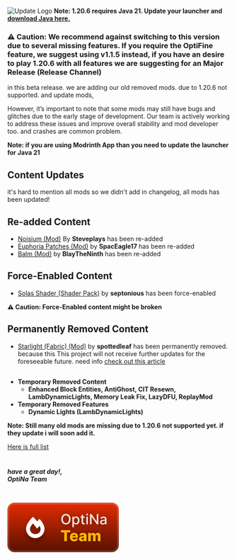 ![Update Logo](https://github.com/OptiNa-Team/OptiNa-Reborn/blob/main/update_banners/hotfix_changelog_banner.png?raw=true)
**Note: 1.20.6 requires Java 21. Update your launcher and [download Java here.](https://www.oracle.com/in/java/technologies/downloads/)**

### ⚠️ Caution: **We recommend against switching to this version due to several missing features. If you require the OptiFine feature, we suggest using v1.1.5 instead, if you have an desire to play 1.20.6 with all features we are suggesting for an Major Release (Release Channel)**

in this beta release. we are adding our old removed mods. due to 1.20.6 not supported. and update mods,


However, it’s important to note that some mods may still have bugs and glitches due to the early stage of development. Our team is actively working to address these issues and improve overall stability and mod developer too. and crashes are common problem.


**Note: if you are using Modrinth App than you need to update the launcher for Java 21**
## Content Updates
it's hard to mention all mods so we didn't add in changelog, all mods has been updated!
      
## Re-added Content
- [Noisium (Mod)](https://modrinth.com/mod/noisium) By **Steveplays** has been re-added
- [Euphoria Patches (Mod)](https://modrinth.com/mod/euphoria-patches) by **SpacEagle17** has been re-added
- [Balm (Mod)](https://modrinth.com/mod/balm) by **BlayTheNinth** has been re-added

## Force-Enabled Content
- [Solas Shader (Shader Pack)](https://modrinth.com/shader/solas-shader) by **septonious** has been force-enabled

**⚠️ Caution: Force-Enabled content might be broken**
## Permanently Removed Content
- [Starlight (Fabric) (Mod)](https://modrinth.com/mod/starlight) by **spottedleaf** has been permanently removed. because this This project will not receive further updates for the foreseeable future. need info [check out this article](https://gist.github.com/Spottedleaf/6cc1acdd03a9b7ac34699bf5e8f1b85c)

##
- **Temporary Removed Content**
    - **Enhanced Block Entities, AntiGhost, CIT Resewn, LambDynamicLights, Memory Leak Fix, LazyDFU, ReplayMod**
- **Temporary Removed Features**
    - **Dynamic Lights (LambDynamicLights)**
      
**Note: Still many old mods are missing due to 1.20.6 not supported yet. if they update i will soon add it.**

[Here is full list](https://github.com/OptiNa-Team/OptiNa-Reborn/issues/18)
 #
 
***have a great day!,*** <br>
***OptiNa Team***

<br>

![OptiNa Team](https://raw.githubusercontent.com/NotAGanesh/OptiNa-Team/c834c07242f36d99bc07b4e6b1219cd71d7470e0/badges/cozy.svg)
